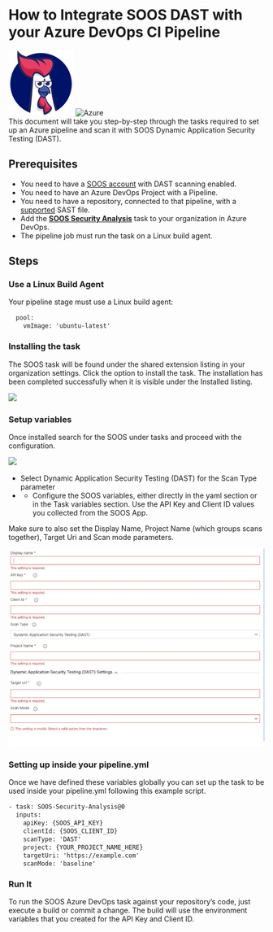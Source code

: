 # How to Integrate SOOS DAST with your Azure DevOps CI Pipeline
<div>
<img src="../assets/img/SOOS-Icon.png" alt="SOOS" width="128" height="128">
<img src="../assets/img/azure.png" alt="Azure" width="128" height="128">
</div>
This document will take you step-by-step through the tasks required to set up an Azure pipeline and scan it with SOOS Dynamic Application Security Testing (DAST).

## Prerequisites

- You need to have a [SOOS account](https://app.soos.io/register) with DAST scanning enabled.
- You need to have an Azure DevOps Project with a Pipeline.
- You need to have a repository, connected to that pipeline, with a [supported](https://kb.soos.io/help/sast-connector) SAST file.
- Add the [**SOOS Security Analysis**](https://marketplace.visualstudio.com/items?itemName=SOOS.SOOS-Security-Analysis) task to your organization in Azure DevOps.
- The pipeline job must run the task on a Linux build agent.

## Steps

### **Use a Linux Build Agent**

Your pipeline stage must use a Linux build agent:
```
  pool:
    vmImage: 'ubuntu-latest'
```

### **Installing the task**

The SOOS task will be found under the shared extension listing in your organization settings. Click the option to install the task. The installation has been completed successfully when it is visible under the Installed listing.

<img src="../assets/img/azure-install.png">

### **Setup variables**

Once installed search for the SOOS under tasks and proceed with the configuration.

<img src="../assets/img/azure-task.png">

- Select Dynamic Application Security Testing (DAST) for the Scan Type parameter
- - Configure the SOOS variables, either directly in the yaml section or in the Task variables section. Use the API Key and Client ID values you collected from the SOOS App.

Make sure to also set the Display Name, Project Name (which groups scans together), Target Uri and Scan mode parameters.

<img src="../assets/img/dast-azure-variables.png">

### **Setting up inside your pipeline.yml**

Once we have defined these variables globally you can set up the task to be used inside your pipeline.yml following this example script.

```
- task: SOOS-Security-Analysis@0
  inputs:
    apiKey: {SOOS_API_KEY}
    clientId: {SOOS_CLIENT_ID}
    scanType: 'DAST'
    project: {YOUR_PROJECT_NAME_HERE}
    targetUri: 'https://example.com'
    scanMode: 'baseline'
```

### **Run It**

To run the SOOS Azure DevOps task against your repository’s code, just execute a build or commit a change. The build will use the environment variables that you created for the API Key and Client ID.

